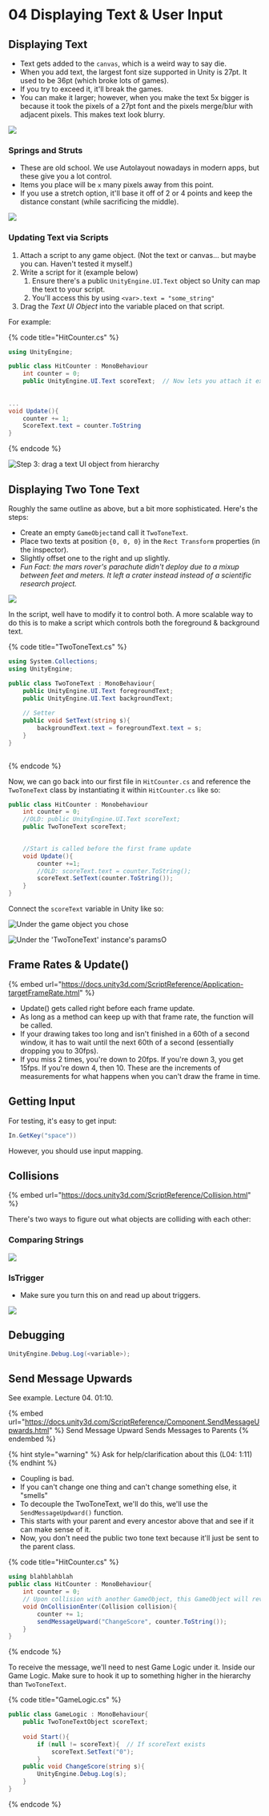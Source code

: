 # 04 Displaying Text & User Input

## Displaying Text

* Text gets added to the `canvas`, which is a weird way to say die.&#x20;
* When you add text, the largest font size supported in Unity is 27pt. It used to be 36pt (which broke lots of games).&#x20;
* If you try to exceed it, it'll break the games.
* You can make it larger; however, when you make the text 5x bigger is because it took the pixels of a 27pt font and the pixels merge/blur with adjacent pixels. This makes text look blurry.

![](<../../../../.gitbook/assets/image (644) (1).png>)

### Springs and Struts

* These are old school. We use Autolayout nowadays in modern apps, but these give you a lot control.
* Items you place will be `x` many pixels away from this point.&#x20;
* If you use a stretch option, it'll base it off of 2 or 4 points and keep the distance constant (while sacrificing the middle).&#x20;

![](<../../../../.gitbook/assets/image (646) (1) (1).png>)

### Updating Text via Scripts

1. Attach a script to any game object. (Not the text or canvas... but maybe you can. Haven't tested it myself.)
2. Write a script for it (example below)
   1. Ensure there's a public `UnityEngine.UI.Text` object so Unity can map the text to your script.
   2. You'll access this by using `<var>.text = "some_string"`
3. Drag the _Text UI Object_ into the variable placed on that script.

For example:

{% code title="HitCounter.cs" %}
```csharp
using UnityEngine;

public class HitCounter : MonoBehaviour
    int counter = 0;
    public UnityEngine.UI.Text scoreText;  // Now lets you attach it externally.
    
    
...
void Update(){
    counter += 1;
    ScoreText.text = counter.ToString
}
```
{% endcode %}

![Step 3: drag a text UI object from hierarchy](<../../../../.gitbook/assets/image (640).png>)

## Displaying Two Tone Text

Roughly the same outline as above, but a bit more sophisticated. Here's the steps:

* Create an empty  `GameObject`and call it `TwoToneText`.
* Place two texts at position `{0, 0, 0}` in the `Rect Transform` properties (in the inspector).
* Slightly offset one to the right and up slightly.
* _Fun Fact: the mars rover's parachute didn't deploy due to a mixup between feet and meters. It left a crater instead instead of a scientific research project._

![](<../../../../.gitbook/assets/image (645) (1) (1).png>)

In the script, well have to modify it to control both. A more scalable way to do this is to make a script which controls both the foreground & background text.

{% code title="TwoToneText.cs" %}
```csharp
using System.Collections;
using UnityEngine;

public class TwoToneText : MonoBehaviour{
    public UnityEngine.UI.Text foregroundText;
    public UnityEngine.UI.Text backgroundText;
    
    // Setter
    public void SetText(string s){
        backgroundText.text = foregroundText.text = s;
    }
}
      
```
{% endcode %}

Now, we can go back into our first file in `HitCounter.cs` and reference the `TwoToneText` class by instantiating it within `HitCounter.cs` like so:

```csharp
public class HitCounter : Monobehaviour
    int counter = 0;
    //OLD: public UnityEngine.UI.Text scoreText;
    public TwoToneText scoreText;

    
    //Start is called before the first frame update
    void Update(){
        counter +=1;
        //OLD: scoreText.text = counter.ToString();
        scoreText.SetText(counter.ToString());
    }
}
```

Connect the `scoreText` variable in Unity like so:

&#x20;&#x20;

![Under the game object you chose](<../../../../.gitbook/assets/image (642) (1).png>)

![Under the 'TwoToneText' instance's paramsO](<../../../../.gitbook/assets/image (643) (1) (1) (1).png>)

## Frame Rates & Update()

{% embed url="https://docs.unity3d.com/ScriptReference/Application-targetFrameRate.html" %}

* Update() gets called right before each frame update.
* As long as a method can keep up with that frame rate, the function will be called.
* If your drawing takes too long and isn't finished in a 60th of a second window, it has to wait until the next 60th of a second (essentially dropping you to 30fps).
* If you miss 2 times, you're down to 20fps. If you're down 3, you get 15fps. If you're down 4, then 10. These are the increments of measurements for what happens when you can't draw the frame in time.



## Getting Input

For testing, it's easy to get input:&#x20;

```csharp
In.GetKey("space"))
```

However, you should use input mapping.&#x20;

## Collisions

{% embed url="https://docs.unity3d.com/ScriptReference/Collision.html" %}

There's two ways to figure out what objects are colliding with each other:

### Comparing Strings

![](<../../../../.gitbook/assets/image (638) (1).png>)

### IsTrigger

* Make sure you turn this on and read up about triggers.

![](<../../../../.gitbook/assets/image (641) (1) (1).png>)

## Debugging

```csharp
UnityEngine.Debug.Log(<variable>);
```

## Send Message Upwards

See example. Lecture 04. 01:10.

{% embed url="https://docs.unity3d.com/ScriptReference/Component.SendMessageUpwards.html" %}
Send Message Upward Sends Messages to Parents
{% endembed %}



{% hint style="warning" %}
Ask for help/clarification about this (L04: 1:11)
{% endhint %}

* Coupling is bad.
* If you can't change one thing and can't change something else, it "smells"
* To decouple the TwoToneText, we'll do this, we'll use the `SendMessageUpdward()` function.
* This starts with your parent and every ancestor above that and see if it can make sense of it.
* Now, you don't need the public two tone text because it'll just be sent to the parent class.

{% code title="HitCounter.cs" %}
```csharp
using blahblahblah
public class HitCounter : MonoBehaviour{
    int counter = 0;
    // Upon collision with another GameObject, this GameObject will reverse direction
    void OnCollisionEnter(Collision collision){
        counter += 1;
        sendMessageUpward("ChangeScore", counter.ToString());
    }
}
```
{% endcode %}

To receive the message, we'll need to nest Game Logic under it. Inside our Game Logic. Make sure to hook it up to something higher in the hierarchy than `TwoToneText`.&#x20;

{% code title="GameLogic.cs" %}
```csharp
public class GameLogic : MonoBehaviour{
    public TwoToneTextObject scoreText;
    
    void Start(){
        if (null != scoreText){  // If scoreText exists
            scoreText.SetText("0");
        }
    public void ChangeScore(string s){
        UnityEngine.Debug.Log(s);
    }
}
```
{% endcode %}





